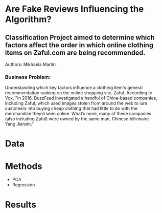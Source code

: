 # Are Fake Reviews Influencing the Algorithm?

## Classification Project aimed to determine which factors affect the order in which online clothing items on Zaful.com are being recommended.

Authors: Mikhaela Martin

### Business Problem:
Understanding which key factors influence a clothing item's general recommendation ranking on the online shopping site, Zaful.
According to Vox, "In 2016, BuzzFeed investigated a handful of China-based companies, including Zaful, which used images stolen from around the web to lure customers into buying cheap clothing that had little to do with the merchandise they’d seen online. What’s more, many of these companies (also including Zaful) were owned by the same man, Chinese billionaire Yang Jianxin."

# Data

# Methods
- PCA
- Regression

# Results
